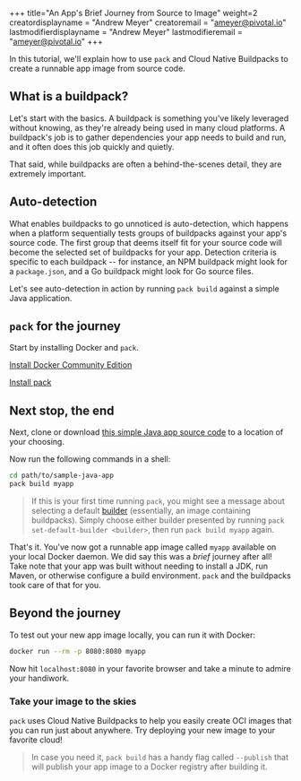 +++
title="An App's Brief Journey from Source to Image"
weight=2
creatordisplayname = "Andrew Meyer"
creatoremail = "ameyer@pivotal.io"
lastmodifierdisplayname = "Andrew Meyer"
lastmodifieremail = "ameyer@pivotal.io"
+++

In this tutorial, we'll explain how to use `pack` and Cloud Native Buildpacks to create a runnable app image from source code.

## What is a buildpack?

Let's start with the basics. A buildpack is something you've likely leveraged without knowing, as they're already
being used in many cloud platforms. A buildpack's job is to gather dependencies your app needs to build and run,
and it often does this job quickly and quietly.

That said, while buildpacks are often a behind-the-scenes detail, they are extremely important.

## Auto-detection

What enables buildpacks to go unnoticed is auto-detection, which happens when a platform sequentially
tests groups of buildpacks against your app's source code. The first group that deems itself fit for your source code
will become the selected set of buildpacks for your app. Detection criteria is specific to each buildpack -- for
instance, an NPM buildpack might look for a `package.json`, and a Go buildpack might look for Go source files.

Let's see auto-detection in action by running `pack build` against a simple Java application.

## `pack` for the journey

Start by installing Docker and `pack`.

<a href="https://store.docker.com/search?type=edition&offering=community" class="download-button button icon-button bg-blue">Install Docker Community Edition</a>

<a href="/docs/install-pack" class="download-button button icon-button bg-pink">Install pack</a>

## Next stop, the end

Next, clone or download [this simple Java app source code](https://github.com/buildpack/sample-java-app) to a location
of your choosing.

Now run the following commands in a shell:

```bash
cd path/to/sample-java-app
pack build myapp
```

> If this is your first time running `pack`, you might see a message about selecting a default
> [builder](/docs/using-pack/working-with-builders) (essentially, an image containing buildpacks). Simply choose
> either builder presented by running `pack set-default-builder <builder>`, then run `pack build myapp` again.

That's it. You've now got a runnable app image called `myapp` available on your local Docker daemon.
We did say this was a *brief* journey after all! Take note that your app was built without needing to install
a JDK, run Maven, or otherwise configure a build environment. `pack` and the buildpacks took care of that for you.

## Beyond the journey

To test out your new app image locally, you can run it with Docker:

```bash
docker run --rm -p 8080:8080 myapp
```

Now hit `localhost:8080` in your favorite browser and take a minute to admire your handiwork.

### Take your image to the skies

`pack` uses Cloud Native Buildpacks to help you easily create OCI images that you can run just about anywhere. Try
deploying your new image to your favorite cloud!

> In case you need it, `pack build` has a handy flag called `--publish` that will publish your app image to a Docker
> registry after building it.
